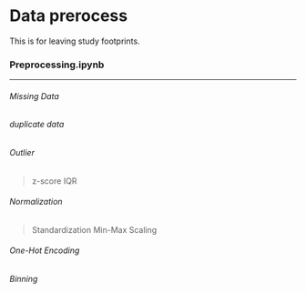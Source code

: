 # Data prerocess

This is for leaving study footprints.

### Preprocessing.ipynb
* * *
###### Missing Data
###### duplicate data
###### Outlier
> z-score
> IQR
###### Normalization
> Standardization
> Min-Max Scaling
###### One-Hot Encoding
###### Binning
